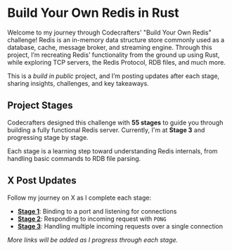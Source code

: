 # Build Your Own Redis in Rust

Welcome to my journey through Codecrafters' "Build Your Own Redis" challenge! Redis is an in-memory data structure store commonly used as a database, cache, message broker, and streaming engine. Through this project, I’m recreating Redis’ functionality from the ground up using Rust, while exploring TCP servers, the Redis Protocol, RDB files, and much more.

This is a *build in public* project, and I’m posting updates after each stage, sharing insights, challenges, and key takeaways.

## Project Stages

Codecrafters designed this challenge with **55 stages** to guide you through building a fully functional Redis server. Currently, I'm at **Stage 3** and progressing stage by stage.

Each stage is a learning step toward understanding Redis internals, from handling basic commands to RDB file parsing.

## X Post Updates

Follow my journey on X as I complete each stage:

- **[Stage 1](https://x.com/GerdusM/status/1851677627859320912)**: Binding to a port and listening for connections
- **[Stage 2](https://x.com/GerdusM/status/1851705922336510172)**: Responding to incoming request with `PONG`
- **[Stage 3](https://x.com/GerdusM/status/1852062624399396897)**: Handling multiple incoming requests over a single connection


*More links will be added as I progress through each stage.*


